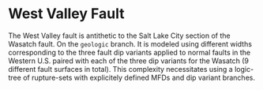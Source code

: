 # West Valley Fault

The West Valley fault is antithetic to the Salt Lake City section of the Wasatch fault. On the
`geologic` branch. It is modeled using different widths corresponding to the three fault dip
variants applied to normal faults in the Western U.S. paired with each of the three dip variants
for the Wasatch (9 different fault surfaces in total). This complexity necessitates using a
logic-tree of rupture-sets with explicitely defined MFDs and dip variant branches.
